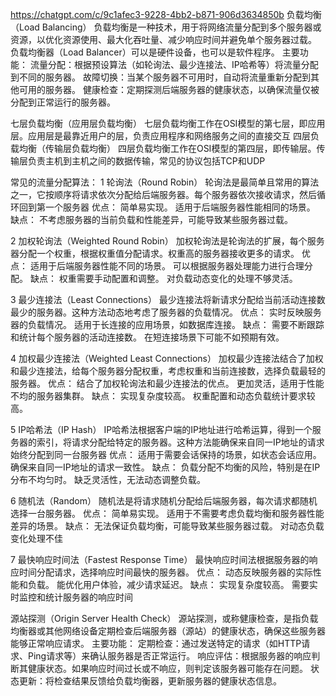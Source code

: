 

https://chatgpt.com/c/9c1afec3-9228-4bb2-b871-906d3634850b
负载均衡（Load Balancing）
负载均衡是一种技术，用于将网络流量分配到多个服务器或资源，以优化资源使用、最大化吞吐量、减少响应时间并避免单个服务器过载。
负载均衡器（Load Balancer）可以是硬件设备，也可以是软件程序。
主要功能：
流量分配：根据预设算法（如轮询法、最少连接法、IP哈希等）将流量分配到不同的服务器。
故障切换：当某个服务器不可用时，自动将流量重新分配到其他可用的服务器。
健康检查：定期探测后端服务器的健康状态，以确保流量仅被分配到正常运行的服务器。

七层负载均衡（应用层负载均衡）
七层负载均衡工作在OSI模型的第七层，即应用层。应用层是最靠近用户的层，负责应用程序和网络服务之间的直接交互
四层负载均衡（传输层负载均衡）
四层负载均衡工作在OSI模型的第四层，即传输层。传输层负责主机到主机之间的数据传输，常见的协议包括TCP和UDP

常见的流量分配算法：
1 轮询法（Round Robin）
轮询法是最简单且常用的算法之一，它按顺序将请求依次分配给后端服务器。每个服务器依次接收请求，然后循环回到第一个服务器
优点：
简单易实现。
适用于后端服务器性能相同的场景。
缺点：
不考虑服务器的当前负载和性能差异，可能导致某些服务器过载。

2 加权轮询法（Weighted Round Robin）
加权轮询法是轮询法的扩展，每个服务器分配一个权重，根据权重值分配请求。权重高的服务器接收更多的请求。
优点：
适用于后端服务器性能不同的场景。
可以根据服务器处理能力进行合理分配。
缺点：
权重需要手动配置和调整。
对负载动态变化的处理不够灵活。

3 最少连接法（Least Connections）
最少连接法将新请求分配给当前活动连接数最少的服务器。这种方法动态地考虑了服务器的负载情况。
优点：
实时反映服务器的负载情况。
适用于长连接的应用场景，如数据库连接。
缺点：
需要不断跟踪和统计每个服务器的活动连接数。
在短连接场景下可能不如预期有效。

4 加权最少连接法（Weighted Least Connections）
加权最少连接法结合了加权和最少连接法，给每个服务器分配权重，考虑权重和当前连接数，选择负载最轻的服务器。
优点：
结合了加权轮询法和最少连接法的优点。
更加灵活，适用于性能不均的服务器集群。
缺点：
实现复杂度较高。
权重配置和动态负载统计要求较高。

5
IP哈希法（IP Hash）
IP哈希法根据客户端的IP地址进行哈希运算，得到一个服务器的索引，将请求分配给特定的服务器。这种方法能确保来自同一IP地址的请求始终分配到同一台服务器
优点：
适用于需要会话保持的场景，如状态会话应用。
确保来自同一IP地址的请求一致性。
缺点：
负载分配不均衡的风险，特别是在IP分布不均匀时。
缺乏灵活性，无法动态调整负载。

6
随机法（Random）
随机法是将请求随机分配给后端服务器，每次请求都随机选择一台服务器。
优点：
简单易实现。
适用于不需要考虑负载均衡和服务器性能差异的场景。
缺点：
无法保证负载均衡，可能导致某些服务器过载。
对动态负载变化处理不佳

7
最快响应时间法（Fastest Response Time）
最快响应时间法根据服务器的响应时间分配请求，选择响应时间最快的服务器。
优点：
动态反映服务器的实际性能和负载。
能优化用户体验，减少请求延迟。
缺点：
实现复杂度较高。
需要实时监控和统计服务器的响应时间



源站探测（Origin Server Health Check）
源站探测，或称健康检查，是指负载均衡器或其他网络设备定期检查后端服务器（源站）的健康状态，确保这些服务器能够正常响应请求。
主要功能：
定期检查：通过发送特定的请求（如HTTP请求、Ping请求等）来确认服务器是否正常运行。
响应评估：根据服务器的响应判断其健康状态。如果响应时间过长或不响应，则判定该服务器可能存在问题。
状态更新：将检查结果反馈给负载均衡器，更新服务器的健康状态信息。